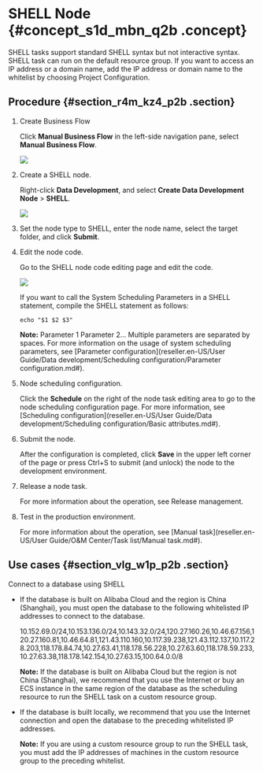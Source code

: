 # SHELL Node {#concept_s1d_mbn_q2b .concept}

SHELL tasks support standard SHELL syntax but not interactive syntax. SHELL task can run on the default resource group. If you want to access an IP address or a domain name, add the IP address or domain name to the whitelist by choosing Project Configuration.

## Procedure {#section_r4m_kz4_p2b .section}

1.  Create Business Flow

    Click **Manual Business Flow** in the left-side navigation pane, select **Manual Business Flow**.

    ![](http://static-aliyun-doc.oss-cn-hangzhou.aliyuncs.com/assets/img/16319/15525339347961_en-US.png)

2.  Create a SHELL node.

    Right-click **Data Development**, and select **Create Data Development Node** \> **SHELL**.

    ![](http://static-aliyun-doc.oss-cn-hangzhou.aliyuncs.com/assets/img/16327/15525339348173_en-US.png)

3.  Set the node type to SHELL, enter the node name, select the target folder, and click **Submit**.
4.  Edit the node code.

    Go to the SHELL node code editing page and edit the code. 

    ![](http://static-aliyun-doc.oss-cn-hangzhou.aliyuncs.com/assets/img/16296/15525339357753_en-US.png)

    If you want to call the System Scheduling Parameters in a SHELL statement, compile the SHELL statement as follows:

    ```
    echo "$1 $2 $3"
    ```

    **Note:** Parameter 1 Parameter 2... Multiple parameters are separated by spaces. For more information on the usage of system scheduling parameters, see [Parameter configuration](reseller.en-US/User Guide/Data development/Scheduling configuration/Parameter configuration.md#).

5.  Node scheduling configuration.

    Click the **Schedule** on the right of the node task editing area to go to the node scheduling configuration page. For more information, see [Scheduling configuration](reseller.en-US/User Guide/Data development/Scheduling configuration/Basic attributes.md#).

6.  Submit the node.

    After the configuration is completed, click **Save** in the upper left corner of the page or press Ctrl+S to submit \(and unlock\) the node to the development environment.

7.  Release a node task.

    For more information about the operation, see Release management. 

8.  Test in the production environment.

    For more information about the operation, see [Manual task](reseller.en-US/User Guide/O&M Center/Task list/Manual task.md#).


## Use cases {#section_vlg_w1p_p2b .section}

Connect to a database using SHELL

-   If the database is built on Alibaba Cloud and the region is China \(Shanghai\), you must open the database to the following whitelisted IP addresses to connect to the database.

    10.152.69.0/24,10.153.136.0/24,10.143.32.0/24,120.27.160.26,10.46.67.156,120.27.160.81,10.46.64.81,121.43.110.160,10.117.39.238,121.43.112.137,10.117.28.203,118.178.84.74,10.27.63.41,118.178.56.228,10.27.63.60,118.178.59.233,10.27.63.38,118.178.142.154,10.27.63.15,100.64.0.0/8

    **Note:** If the database is built on Alibaba Cloud but the region is not China \(Shanghai\), we recommend that you use the Internet or buy an ECS instance in the same region of the database as the scheduling resource to run the SHELL task on a custom resource group.

-   If the database is built locally, we recommend that you use the Internet connection and open the database to the preceding whitelisted IP addresses.

    **Note:** If you are using a custom resource group to run the SHELL task, you must add the IP addresses of machines in the custom resource group to the preceding whitelist.


